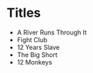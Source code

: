 # Titles 

- A River Runs Through It 
- Fight Club 
- 12 Years Slave 
- The Big Short 
- 12 Monkeys
